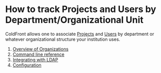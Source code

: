 # How to track Projects and Users by Department/Organizational Unit

ColdFront allows one to associate [Projects](../projects) and [Users](../users) by department
or whatever organizational structure your institution uses.  

1. [Overview of Organizations](overview.md)
2. [Command line reference](cmdline.md)
3. [Integrating with LDAP](ldap.md)
3. [Configuration](configuration.md)

